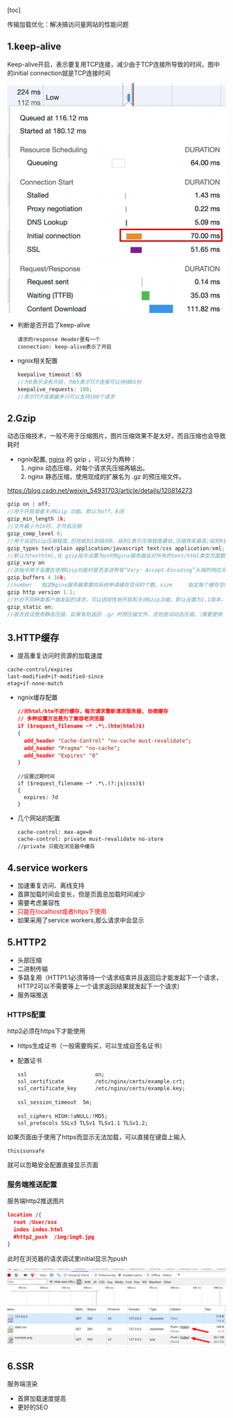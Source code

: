[toc]

传输加载优化：解决搞访问量网站的性能问题

## 1.keep-alive

Keep-alive开启，表示要复用TCP连接，减少由于TCP连接所导致的时间，图中的initial connection就是TCP连接时间

![image-20220920103713749](../img/image-20220920103713749.png)

+ 判断是否开启了keep-alive

  ```
  请求的response Header里有一个
  connection: keep-alive表示了开启
  ```

+ ngnix相关配置

  ```js
  keepalive_timeout：65
  //为0表示没有开启，为65表示TCP连接可以持续65秒
  keepalive_requests: 100;
  //表示TCP连接最多只可以支持100个请求
  ```

## 2.Gzip

动态压缩技术，一般不用于压缩图片，图片压缩效果不是太好，而且压缩也会导致耗时

+ ngnix配置, [nginx](https://so.csdn.net/so/search?q=nginx&spm=1001.2101.3001.7020) 的 gzip ，可以分为两种：
  1. nginx 动态压缩，对每个请求先压缩再输出。
  2. nginx 静态压缩，使用现成的扩展名为 .gz 的预压缩文件。

https://blog.csdn.net/weixin_54931703/article/details/120814273

```js
gzip on | off;
//用于开启或者关闭Gzip 功能。默认为off,关闭
gzip_min_length 1k;
//文件最小为1k时，才开启压缩
gzip_comp_level 6;
//用于设定Gzip压缩程度,包括级别1到级别9。级别1表示压缩程度最低,压缩效率最高;级别9表示压缩程度最高，压缩效率最低，最费时间,所以可以设置一个中间的数值
gzip_types text/plain application/javascript text/css application/xml;
//默认为texthtml,在 gzip指令设置为on时Nginx服务器会对所有的text/html类型页面数据进行Gzip压缩。变量还可以取“*”，表示对所有MIME类型的页面数据进行Gzip压缩
gzip_vary on
//该指令用于设置在使用Gzip功能时是否发送带有“Vary: Accept-Encoding”头域的响应头部。该头域的主要功能是告诉接收方发送的数据经过了压缩处理。开启后的效果是在响应头部添加了Accept-Encoding: gzip，这对于本身不支持Gzip压缩的客户端浏览器是有用的。
gzip_buffers 4 16k;
//number   指定Nginx服务器需要向系统申请缓存空间的个数。size     指定每个缓存空间的大小,
gzip http version 1.1;
//针对不同种类客户端发起的请求，可以选择性地开启和关闭Gzip功能。默认设置为1.1版本，即只有客户端使用1.1及以上版本的HTTP协议时，才使用Gzip 功能对响应输出数据进行压缩。
gzip_static on;
//首先尝试使用静态压缩，如果有则返回 .gz 的预压缩文件，否则尝试动态压缩。（需要使用 ngx_http_gzip_static_module 模块）
```

## 3.HTTP缓存

+ 提高重复访问时资源的加载速度

```
cache-control/expires
last-modified+if-modified-since
etag+if-none-match
```

+ ngnix缓存配置

  ```json
  //对html/htm不进行缓存，每次请求重新请求服务器, 协商缓存
  // 多种设置方法是为了兼容老浏览器
  if ($request_filename ~* .*\.(htm|html)$)
  {
    add_header "Cache-Control" "no-cache must-revalidate";
    add_header "Pragma" "no-cache";
    add_header "Expires" "0"
  }
  ```

  ```
  //设置过期时间
  if ($request_filename ~* .*\.(?:js|css)$)
  {
    expires: 7d
  }
  ```

+ 几个网站的配置

  ```
  cache-control: max-age=0
  cache-control: private must-revalidate no-store
  //private 只能在浏览器中缓存
  ```

## 4.service workers

+ 加速重复访问、离线支持
+ 首屏加载时间会变长，但是页面总加载时间减少
+ 需要考虑兼容性
+ <font color="red">只能在localhost或者https下使用</font>
+ 如果采用了service workers,那么请求中会显示

## 5.HTTP2

+ 头部压缩
+ 二进制传输
+ 多路复用（HTTP1.1必须等待一个请求结束并且返回后才能发起下一个请求，HTTP2可以不需要等上一个请求返回结果就发起下一个请求）
+ 服务端推送

### HTTPS配置

http2必须在https下才能使用

+ https生成证书（一般需要购买，可以生成自签名证书）

+ 配置证书

  ```
  ssl                      on;
  ssl_certificate          /etc/nginx/certs/example.crt;
  ssl_certificate_key      /etc/nginx/certs/example.key;
  
  ssl_session_timeout  5m;
  
  ssl_ciphers HIGH:!aNULL:!MD5;
  ssl_protocols SSLv3 TLSv1 TLSv1.1 TLSv1.2;
  ```

如果页面由于使用了https而显示无法加载，可以直接在键盘上输入

```
thisisunsafe
```

就可以忽略安全配置直接显示页面

### 服务端推送配置

服务端http2推送图片

```json
location /{
  root /User/xxx
  index index.html
  #http2_push  /img/img0.jpg
}
```

此时在浏览器的请求调试里initial显示为push

![image-20221011194127773](../img/image-20221011194127773.png)

## 6.SSR

服务端渲染

+ 首屏加载速度提高
+ 更好的SEO
